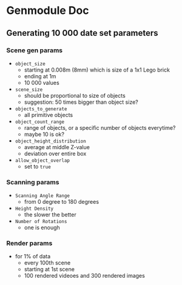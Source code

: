 # Genmodule Doc

## Generating 10 000 date set parameters

### Scene gen params

- `object_size`
  - starting at 0.008m (8mm) which is size of a 1x1 Lego brick
  - ending at 1m
  - 10 000 values
- `scene_size`
  - should be proportional to size of objects
  - suggestion: 50 times bigger than object size?
- `objects_to_generate`
  - all primitive objects
- `object_count_range`
  - range of objects, or a specific number of objects everytime?
  - maybe 10 is ok?
- `object_height_distribution`
  - average at middle Z-value
  - deviation over entire box
- `allow_object_overlap`
  - set to `true`

### Scanning params

- `Scanning Angle Range`
  - from 0 degree to 180 degrees
- `Height Density`
  - the slower the better
- `Number of Rotations`
  - one is enough

### Render params

- for 1% of data
  - every 100th scene
  - starting at 1st scene
  - 100 rendered videoes and 300 rendered images
